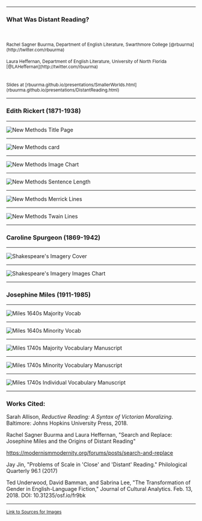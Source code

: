 <section data-background="BuurmaImage2.jpg"></section>

---

### What Was Distant Reading?

<br>
<br><small>Rachel Sagner Buurma, Department of English Literature, Swarthmore College [@rbuurma](http://twitter.com/rbuurma)</small>
<br>
<br><small>Laura Heffernan, Department of English Literature, University of North Florida [@LAHeffernan](http://twitter.com/rbuurma)</small>
<br>
<br>
<br>
<small>Slides at [rbuurma.github.io/presentations/SmallerWorlds.html](rbuurma.github.io/presentations/DistantReading.html)</small>

---

### Edith Rickert (1871-1938)

---

![New Methods Title Page](NewMethodsTP.png)

---

![New Methods card](NMCard.png)

---

![New Methods Image Chart](NMImageChart.png)

---

![New Methods Sentence Length](NMSentenceLength.png)

---

![New Methods Merrick Lines](NMMerrickLines.png)

---

![New Methods Twain Lines](NMTwainLines.png)

---

### Caroline Spurgeon (1869-1942)

---

![Shakespeare's Imagery Cover](SICover.jpg)

---

![Shakespeare's Imagery Images Chart](SIChart1.png)

---

### Josephine Miles (1911-1985)

---

![Miles 1640s Majority Vocab](Miles1640sMajority.jpg)

---

![Miles 1640s Minority Vocab](Miles1640sMinority.jpg)

---

![Miles 1740s Majority Vocabulary Manuscript](Miles1740MajorMS.jpg)

---

![Miles 1740s Minority Vocabulary Manuscript](Miles1740MinorMS.jpg)

---

![Miles 1740s Individual Vocabulary Manuscript](Miles1740IndividualMS.jpg)

---

### Works Cited:

Sarah Allison, *Reductive Reading: A Syntax of Victorian Moralizing*. Baltimore: Johns Hopkins University Press, 2018.

Rachel Sagner Buurma and Laura Heffernan, "Search and Replace: Josephine Miles and the Origins of Distant Reading"

https://modernismmodernity.org/forums/posts/search-and-replace


Jay Jin, "Problems of Scale in 'Close' and 'Distant' Reading." Philological Quarterly 96.1 (2017)

Ted Underwood, David Bamman, and Sabrina Lee, "The Transformation of Gender in English-Language Fiction," Journal of Cultural Analytics. Feb. 13, 2018. DOI: 10.31235/osf.io/fr9bk


---

<small>[Link to Sources for Images]()</small>
